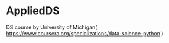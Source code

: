 # AppliedDS
DS course by University of Michigan( https://www.coursera.org/specializations/data-science-python )
